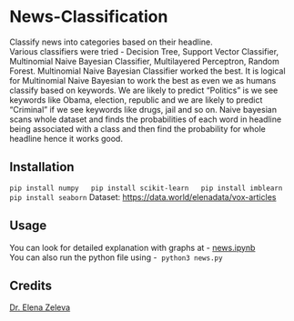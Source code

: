 # News-Classification
Classify news into categories based on their headline.  
Various classifiers were tried - Decision Tree, Support Vector Classifier, Multinomial Naive Bayesian Classifier,
Multilayered Perceptron, Random Forest. Multinomial Naive Bayesian Classifier worked the best. It is logical
for Multinomial Naive Bayesian to work the best as even we as humans classify based on keywords. We are
likely to predict “Politics” is we see keywords like Obama, election, republic and we are likely to predict
“Criminal” if we see keywords like drugs, jail and so on. Naive bayesian scans whole dataset and finds the
probabilities of each word in headline being associated with a class and then find the probability for whole
headline hence it works good.

## Installation
`pip install numpy  
pip install scikit-learn  
pip install imblearn  
pip install seaborn`
Dataset: https://data.world/elenadata/vox-articles

## Usage
You can look for detailed explanation with graphs at - [news.ipynb](news.ipynb)  
You can also run the python file using -  `python3 news.py`

## Credits
[Dr. Elena Zeleva](https://www.cs.uic.edu/~elena/)
